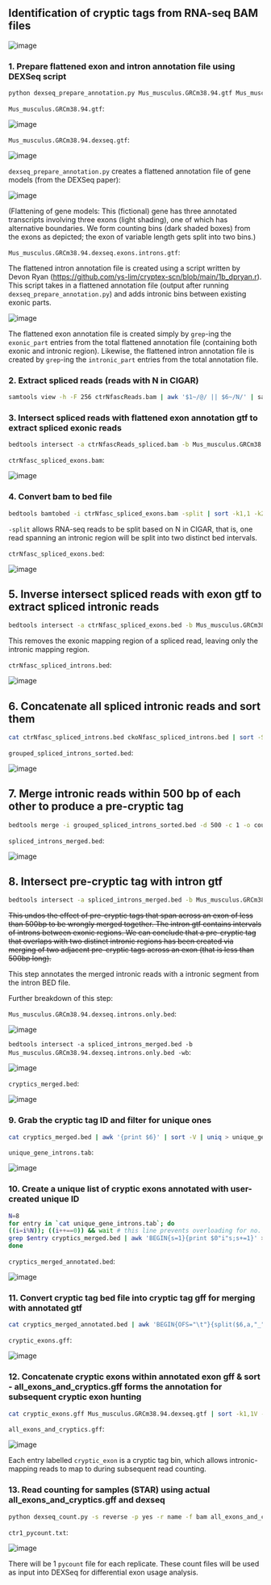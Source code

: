 ## Identification of cryptic tags from RNA-seq BAM files

![image](https://user-images.githubusercontent.com/68455070/124527969-9b9a1280-de39-11eb-9795-d1e5d8477586.png)

### 1. Prepare flattened exon and intron annotation file using DEXSeq script
```bash
python dexseq_prepare_annotation.py Mus_musculus.GRCm38.94.gtf Mus_musculus.GRCm38.94.dexseq.gtf
```
`Mus_musculus.GRCm38.94.gtf`:

![image](https://user-images.githubusercontent.com/68455070/123911249-20a2a900-d9ae-11eb-920f-62bea91b9be8.png)


`Mus_musculus.GRCm38.94.dexseq.gtf`:

![image](https://user-images.githubusercontent.com/68455070/123911122-f3ee9180-d9ad-11eb-9bf4-a5635b0e532f.png)

`dexseq_prepare_annotation.py` creates a flattened annotation file of gene models (from the DEXSeq paper): 

![image](https://user-images.githubusercontent.com/68455070/124694333-a45f1700-df13-11eb-9e3b-9cbf2175ef1a.png)

(Flattening of gene models: This (fictional) gene has three annotated transcripts involving three exons (light shading), one of which has alternative boundaries. We form counting bins (dark shaded boxes) from the exons as depicted; the exon of variable length gets split into two bins.)

`Mus_musculus.GRCm38.94.dexseq.exons.introns.gtf`:

The flattened intron annotation file is created using a script written by Devon Ryan (https://github.com/ys-lim/cryptex-scn/blob/main/1b_dpryan.r). This script takes in a flattened annotation file (output after running `dexseq_prepare_annotation.py`) and adds intronic bins between existing exonic parts. 

![image](https://user-images.githubusercontent.com/68455070/124526503-a18df480-de35-11eb-8625-b22aa6027249.png)

The flattened exon annotation file is created simply by `grep`-ing the `exonic_part` entries from the total flattened annotation file (containing both exonic and intronic region). Likewise, the flattened intron annotation file is created by `grep`-ing the `intronic_part` entries from the total annotation file. 

### 2. Extract spliced reads (reads with N in CIGAR)
```bash
samtools view -h -F 256 ctrNfascReads.bam | awk '$1~/@/ || $6~/N/' | samtools view -bh > ctrNfascReads_spliced.bam
```
### 3. Intersect spliced reads with flattened exon annotation gtf to extract spliced exonic reads
```bash
bedtools intersect -a ctrNfascReads_spliced.bam -b Mus_musculus.GRCm38.94.dexseq.exons.only.gtf > ctrNfasc_spliced_exons.bam
```

`ctrNfasc_spliced_exons.bam`:

![image](https://user-images.githubusercontent.com/68455070/123912024-1c2ac000-d9af-11eb-8f0f-863f3e1ce091.png)

### 4. Convert bam to bed file
```bash
bedtools bamtobed -i ctrNfasc_spliced_exons.bam -split | sort -k1,1 -k2,2n > ctrNfasc_spliced_exons.bed
```
`-split` allows RNA-seq reads to be split based on N in CIGAR, that is, one read spanning an intronic region will be split into two distinct bed intervals.

`ctrNfasc_spliced_exons.bed`:

![image](https://user-images.githubusercontent.com/68455070/123912145-3f556f80-d9af-11eb-89a2-ab3e9ce69dfd.png)

## 5. Inverse intersect spliced reads with exon gtf to extract spliced intronic reads
```bash
bedtools intersect -a ctrNfasc_spliced_exons.bed -b Mus_musculus.GRCm38.94.dexseq.exons.only.gtf -v > ctrNfasc_spliced_introns.bed
```
This removes the exonic mapping region of a spliced read, leaving only the intronic mapping region. 

`ctrNfasc_spliced_introns.bed`:

![image](https://user-images.githubusercontent.com/68455070/123913513-e25ab900-d9b0-11eb-94e4-abb608a704ca.png)

## 6. Concatenate all spliced intronic reads and sort them
```bash
cat ctrNfasc_spliced_introns.bed ckoNfasc_spliced_introns.bed | sort -S 50% -k1,1 -k2,2n > grouped_spliced_introns_sorted.bed
```

`grouped_spliced_introns_sorted.bed`:


![image](https://user-images.githubusercontent.com/68455070/123913700-19c96580-d9b1-11eb-8158-b5bbc7d04c3b.png)

## 7. Merge intronic reads within 500 bp of each other to produce a pre-cryptic tag
```bash
bedtools merge -i grouped_spliced_introns_sorted.bed -d 500 -c 1 -o count > spliced_introns_merged.bed
```

`spliced_introns_merged.bed`:

![image](https://user-images.githubusercontent.com/68455070/123913868-4ed5b800-d9b1-11eb-842f-df577c0485d8.png)

## 8. Intersect pre-cryptic tag with intron gtf

```bash
bedtools intersect -a spliced_introns_merged.bed -b Mus_musculus.GRCm38.94.dexseq.introns.only.bed -wb | awk 'BEGIN{OFS="\t"}{print $1,$2,$3,$4,$8,$9}' | sort -k1,1V -k5,5n > cryptics_merged.bed
```

~~This undos the effect of pre-cryptic tags that span across an exon of less than 500bp to be wrongly merged together. The intron gtf contains intervals of introns between exonic regions. We can conclude that a pre-cryptic tag that overlaps with two distinct intronic regions has been created via merging of two adjacent pre-cryptic tags across an exon (that is less than 500bp long).~~

This step annotates the merged intronic reads with a intronic segment from the intron BED file.

Further breakdown of this step:

`Mus_musculus.GRCm38.94.dexseq.introns.only.bed`:


![image](https://user-images.githubusercontent.com/68455070/123914012-7fb5ed00-d9b1-11eb-8bec-4b1259afaf3b.png)


`bedtools intersect -a spliced_introns_merged.bed -b Mus_musculus.GRCm38.94.dexseq.introns.only.bed -wb`:


![image](https://user-images.githubusercontent.com/68455070/124051609-606d9d00-da4f-11eb-8328-c33841f6f867.png)


`cryptics_merged.bed`:

![image](https://user-images.githubusercontent.com/68455070/124051495-2e5c3b00-da4f-11eb-9190-7e628ff2fd4c.png)

### 9. Grab the cryptic tag ID and filter for unique ones

```bash
cat cryptics_merged.bed | awk '{print $6}' | sort -V | uniq > unique_gene_introns.tab
```

`unique_gene_introns.tab`:

![image](https://user-images.githubusercontent.com/68455070/124051714-9874e000-da4f-11eb-9592-b5efca253f2a.png)

### 10. Create a unique list of cryptic exons annotated with user-created unique ID
```bash
N=8
for entry in `cat unique_gene_introns.tab`; do
((i=i%N)); ((i++==0)) && wait # this line prevents overloading for no. of running forks
grep $entry cryptics_merged.bed | awk 'BEGIN{s=1}{print $0"i"s;s+=1}' >> cryptics_merged_annotated.bed
done
```

`cryptics_merged_annotated.bed`:

![image](https://user-images.githubusercontent.com/68455070/124051815-c8bc7e80-da4f-11eb-977f-97e1453804e4.png)

### 11. Convert cryptic tag bed file into cryptic tag gff for merging with annotated gtf

```bash
cat cryptics_merged_annotated.bed | awk 'BEGIN{OFS="\t"}{split($6,a,"_");print $1, "Mus_musculus.GRCm38.94.gtf", "exonic_part", $2, $3, ".", $5, ".", "transcripts \"cryptic_exon\"; exonic_part_number \""a[2]"\"; gene_id \""a[1]"\"" }' | sort -k1,1 -k2,2n > cryptic_exons.gff
```

`cryptic_exons.gff`:

![image](https://user-images.githubusercontent.com/68455070/124051920-fb667700-da4f-11eb-8a86-b2a77f13d531.png)

### 12. Concatenate cryptic exons within annotated exon gff & sort - all_exons_and_cryptics.gff forms the annotation for subsequent cryptic exon hunting

```bash
cat cryptic_exons.gff Mus_musculus.GRCm38.94.dexseq.gtf | sort -k1,1V -k4,4n -k5,5n | awk '$14 ~ /ENS/' > all_exons_and_cryptics.gff
```

`all_exons_and_cryptics.gff`:

![image](https://user-images.githubusercontent.com/68455070/124052087-50a28880-da50-11eb-8d88-fd67641b4fc3.png)

Each entry labelled `cryptic_exon` is a cryptic tag bin, which allows intronic-mapping reads to map to during subsequent read counting.

### 13. Read counting for samples (STAR) using actual all_exons_and_cryptics.gff and dexseq

```bash
python dexseq_count.py -s reverse -p yes -r name -f bam all_exons_and_cryptics.gff ctr1_sorted.bam ctr1_pycount.txt &> ctr1_pycount_report.txt
```

`ctr1_pycount.txt`:

![image](https://user-images.githubusercontent.com/68455070/124052655-711f1280-da51-11eb-841b-c0f15a5cfa0a.png)

There will be 1 `pycount` file for each replicate. These count files will be used as input into DEXSeq for differential exon usage analysis.
